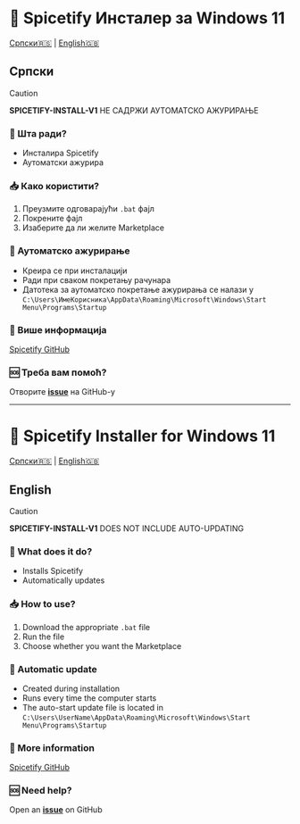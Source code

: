 <a name="serbian"></a>

# 🎵 Spicetify Инсталер за Windows 11

[Српски🇷🇸](#serbian) | [English🇬🇧](#english)

## Српски

> [!CAUTION]
> **SPICETIFY-INSTALL-V1** НЕ САДРЖИ АУТОМАТСКО АЖУРИРАЊЕ

### 🚀 Шта ради?
- Инсталира Spicetify
- Аутоматски ажурира

### 📥 Како користити?
1. Преузмите одговарајући `.bat` фајл
2. Покрените фајл
3. Изаберите да ли желите Marketplace

### 🔄 Аутоматско ажурирање
- Креира се при инсталацији
- Ради при сваком покретању рачунара
- Датотека за аутоматско покретање ажурирања се налази у `C:\Users\ИмеКорисника\AppData\Roaming\Microsoft\Windows\Start Menu\Programs\Startup`

### 📣 Више информација
[Spicetify GitHub](https://github.com/spicetify/spicetify-cli)

### 🆘 Треба вам помоћ?
Отворите [**issue**](https://github.com/crnobog69/spicetify-bat-installer-autoupdater/issues) на GitHub-у

---
<a name="english"></a>

# 🎵 Spicetify Installer for Windows 11

[Српски🇷🇸](#serbian) | [English🇬🇧](#english)

## English

> [!CAUTION]
> **SPICETIFY-INSTALL-V1** DOES NOT INCLUDE AUTO-UPDATING

### 🚀 What does it do?
- Installs Spicetify
- Automatically updates

### 📥 How to use?
1. Download the appropriate `.bat` file
2. Run the file
3. Choose whether you want the Marketplace

### 🔄 Automatic update
- Created during installation
- Runs every time the computer starts
- The auto-start update file is located in `C:\Users\UserName\AppData\Roaming\Microsoft\Windows\Start Menu\Programs\Startup`

### 📣 More information
[Spicetify GitHub](https://github.com/spicetify/spicetify-cli)

### 🆘 Need help?
Open an [**issue**](https://github.com/crnobog69/spicetify-bat-installer-autoupdater/issues) on GitHub
